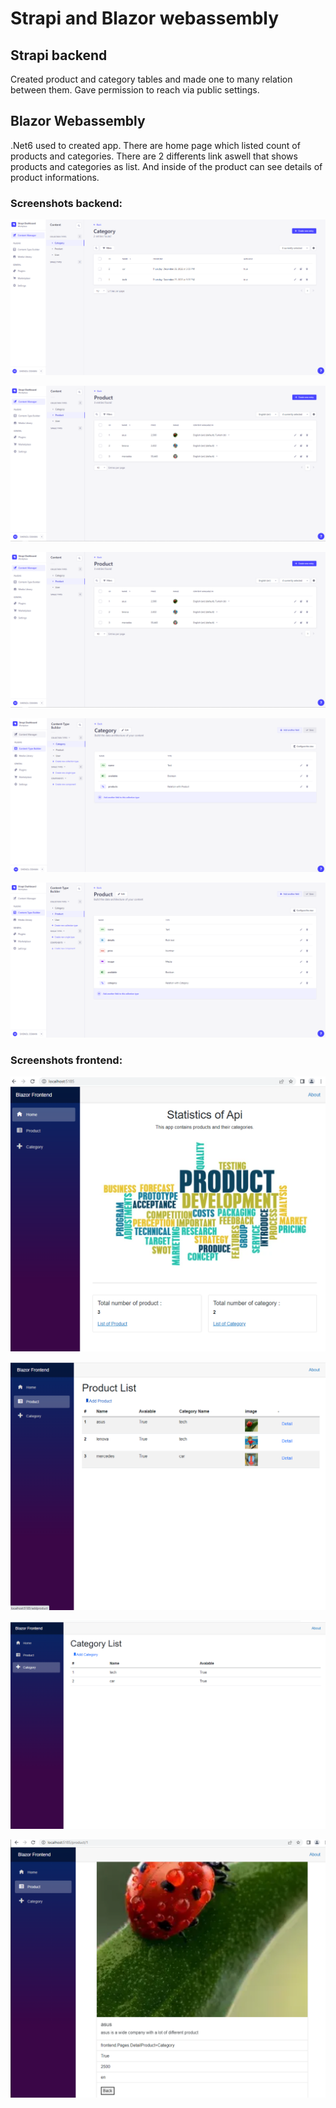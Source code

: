 # Strapi and Blazor webassembly


## Strapi backend 

Created product and category tables and made one to many relation between them. Gave permission to reach via public settings.

## Blazor Webassembly

.Net6 used to created app. There are home page which listed count of products and categories. There are 2 differents link aswell that shows products and categories as list. And inside of the product can see details of product informations.

### Screenshots backend:

![backend](/img/strapi-backend-1.png)

![backend](/img/strapi-backend-2.png)

![backend](/img/strapi-backend-3.png)

![backend](/img/strapi-backend-4.png)

![backend](/img/strapi-backend-5.png)

### Screenshots frontend:

![frontend](/img/strapi-frontend-1.png)

![frontend](/img/strapi-frontend-2.png)

![frontend](/img/strapi-frontend-3.png)

![frontend](/img/strapi-frontend-4.png)